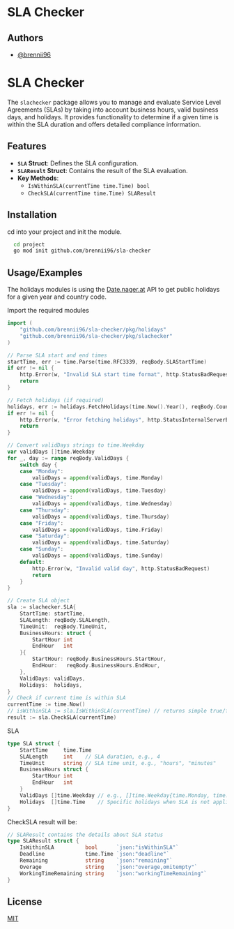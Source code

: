 
# SLA Checker



## Authors

- [@brennii96](https://www.github.com/brennii96)


# SLA Checker

The `slachecker` package allows you to manage and evaluate Service Level Agreements (SLAs) by taking into account business hours, valid business days, and holidays. It provides functionality to determine if a given time is within the SLA duration and offers detailed compliance information.

## Features

- **`SLA` Struct**: Defines the SLA configuration.
- **`SLAResult` Struct**: Contains the result of the SLA evaluation.
- **Key Methods**:
  - `IsWithinSLA(currentTime time.Time) bool`
  - `CheckSLA(currentTime time.Time) SLAResult`


## Installation

cd into your project and init the module.

```bash
  cd project
  go mod init github.com/brennii96/sla-checker
```
## Usage/Examples

The holidays modules is using the [Date.nager.at]((https://github.com/nager/Nager.Date)) API to get public holidays for a given year and country code.

Import the required modules
```go
import (
    "github.com/brennii96/sla-checker/pkg/holidays"
	"github.com/brennii96/sla-checker/pkg/slachecker"
)
```

```go
// Parse SLA start and end times
startTime, err := time.Parse(time.RFC3339, reqBody.SLAStartTime)
if err != nil {
    http.Error(w, "Invalid SLA start time format", http.StatusBadRequest)
    return
}

// Fetch holidays (if required)
holidays, err := holidays.FetchHolidays(time.Now().Year(), reqBody.CountryCode)
if err != nil {
    http.Error(w, "Error fetching holidays", http.StatusInternalServerError)
    return
}

// Convert validDays strings to time.Weekday
var validDays []time.Weekday
for _, day := range reqBody.ValidDays {
    switch day {
    case "Monday":
        validDays = append(validDays, time.Monday)
    case "Tuesday":
        validDays = append(validDays, time.Tuesday)
    case "Wednesday":
        validDays = append(validDays, time.Wednesday)
    case "Thursday":
        validDays = append(validDays, time.Thursday)
    case "Friday":
        validDays = append(validDays, time.Friday)
    case "Saturday":
        validDays = append(validDays, time.Saturday)
    case "Sunday":
        validDays = append(validDays, time.Sunday)
    default:
        http.Error(w, "Invalid valid day", http.StatusBadRequest)
        return
    }
}

// Create SLA object
sla := slachecker.SLA{
    StartTime: startTime,
    SLALength: reqBody.SLALength,
    TimeUnit:  reqBody.TimeUnit,
    BusinessHours: struct {
        StartHour int
        EndHour   int
    }{
        StartHour: reqBody.BusinessHours.StartHour,
        EndHour:   reqBody.BusinessHours.EndHour,
    },
    ValidDays: validDays,
    Holidays:  holidays,
}
// Check if current time is within SLA
currentTime := time.Now()
// isWithinSLA := sla.IsWithinSLA(currentTime) // returns simple true/false
result := sla.CheckSLA(currentTime)

```
SLA
```go
type SLA struct {
	StartTime     time.Time
	SLALength     int    // SLA duration, e.g., 4
	TimeUnit      string // SLA time unit, e.g., "hours", "minutes"
	BusinessHours struct {
		StartHour int
		EndHour   int
	}
	ValidDays []time.Weekday // e.g., []time.Weekday{time.Monday, time.Tuesday, ...}
	Holidays  []time.Time    // Specific holidays when SLA is not applicable
}
```


CheckSLA result will be:
```go
// SLAResult contains the details about SLA status
type SLAResult struct {
	IsWithinSLA          bool      `json:"isWithinSLA"`
	Deadline             time.Time `json:"deadline"`
	Remaining            string    `json:"remaining"`
	Overage              string    `json:"overage,omitempty"`
	WorkingTimeRemaining string    `json:"workingTimeRemaining"`
}
```


## License

[MIT](./LICENSE.txt)
